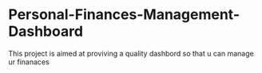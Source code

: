 # Personal-Finances-Management-Dashboard

This project is aimed at proviving a quality dashbord so that u can manage ur finanaces
